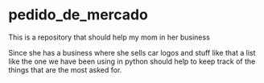 # pedido_de_mercado
This is a repository that should help my mom in her business

Since she has a business where she sells car logos and stuff like that a list like the one we have been using in python should help to keep track of the things that are the most asked for. 